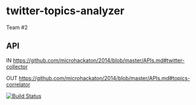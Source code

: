 twitter-topics-analyzer
=======================

Team #2

API
-----------

IN https://github.com/microhackaton/2014/blob/master/APIs.md#twitter-collector

OUT https://github.com/microhackaton/2014/blob/master/APIs.md#topics-correlator

[![Build Status](https://travis-ci.org/microhackaton/twitter-topics-analyzer.svg?branch=master)](https://travis-ci.org/microhackaton/twitter-topics-analyzer)

